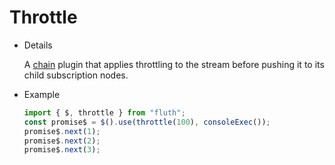 # Throttle

- Details

  A [chain](/en/guide/plugin.html#chain-plugin) plugin that applies throttling to the stream before pushing it to its child subscription nodes.

- Example
  ```typescript
  import { $, throttle } from "fluth";
  const promise$ = $().use(throttle(100), consoleExec());
  promise$.next(1);
  promise$.next(2);
  promise$.next(3);
  ```
